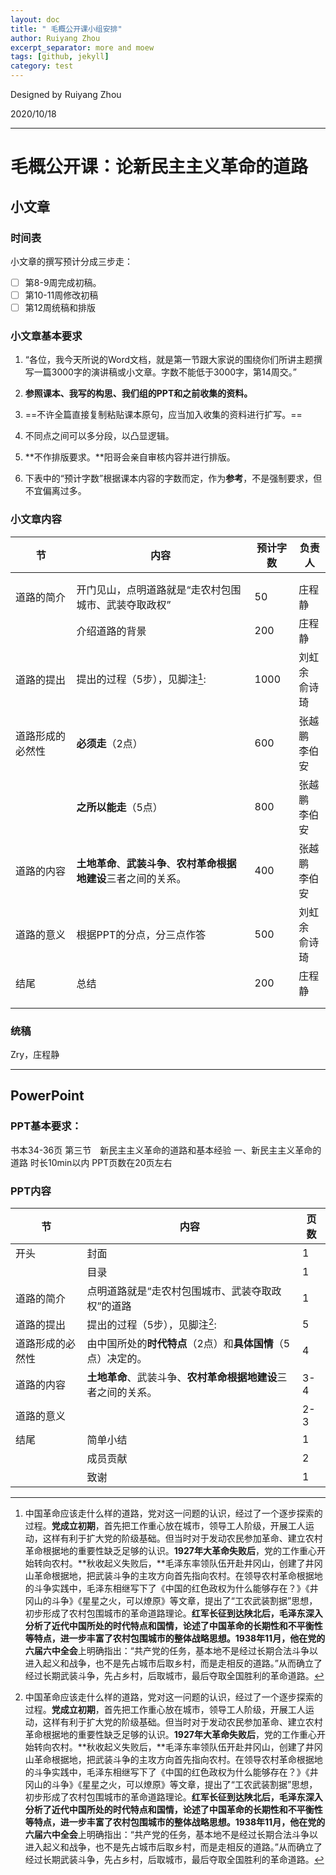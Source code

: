 ```yaml
---
layout: doc
title: " 毛概公开课小组安排"
author: Ruiyang Zhou
excerpt_separator: more and moew
tags: [github, jekyll]
category: test
---
```


Designed by Ruiyang Zhou

2020/10/18

---

# 毛概公开课：论新民主主义革命的道路

## 小文章

### 时间表

小文章的撰写预计分成三步走：

- [ ] 第8-9周完成初稿。
- [ ] 第10-11周修改初稿
- [ ] 第12周统稿和排版

### 小文章基本要求

1. “各位，我今天所说的Word文档，就是第一节跟大家说的围绕你们所讲主题撰写一篇3000字的演讲稿或小文章。字数不能低于3000字，第14周交。”

2. **参照课本、我写的构思、我们组的PPT和之前收集的资料。**

3. ==不许全篇直接复制粘贴课本原句，应当加入收集的资料进行扩写。==

4. 不同点之间可以多分段，以凸显逻辑。

6. **不作排版要求。**阳哥会亲自审核内容并进行排版。

7. 下表中的“预计字数”根据课本内容的字数而定，作为**参考**，不是强制要求，但不宜偏离过多。

### 小文章内容

| 节               | 内容                                                         | 预计字数 | 负责人             |
| ---------------- | ------------------------------------------------------------ | -------- | ------------------ |
|                  |                                                              |          |                    |
|                  |                                                              |          |                    |
| 道路的简介       | 开门见山，点明道路就是“走农村包围城市、武装夺取政权”         | 50       | 庄程静             |
|                  | 介绍道路的背景                                               | 200      | 庄程静             |
| 道路的提出       | 提出的过程（5步），见脚注[^1]:                               | 1000     | 刘虹余<br />俞诗琦 |
| 道路形成的必然性 | **必须走**（2点）                                            | 600      | 张越鹏<br />李伯安 |
|                  | **之所以能走**（5点）                                        | 800      | 张越鹏<br />李伯安 |
| 道路的内容       | **土地革命**、**武装斗争**、**农村革命根据地建设**三者之间的关系。 | 400      | 张越鹏<br />李伯安 |
| 道路的意义       | 根据PPT的分点，分三点作答                                    | 500      | 刘虹余<br />俞诗琦 |
| 结尾             | 总结                                                         | 200      | 庄程静             |
|                  |                                                              |          |                    |
|                  |                                                              |          |                    |

### 统稿

Zry，庄程静  

----

## PowerPoint

### PPT基本要求：

书本34-36页   第三节　新民主主义革命的道路和基本经验   一、新民主主义革命的道路
时长10min以内
PPT页数在20页左右

###  PPT内容

| 节               | 内容                                                         | 页数 |
| ---------------- | ------------------------------------------------------------ | ---- |
| 开头             | 封面                                                         | 1    |
|                  | 目录                                                         | 1    |
| 道路的简介       | 点明道路就是“走农村包围城市、武装夺取政权”的道路             | 1    |
| 道路的提出       | 提出的过程（5步），见脚注[^1]:                               | 5    |
| 道路形成的必然性 | 由中国所处的**时代特点**（2点）和**具体国情**（5点）决定的。 | 4    |
| 道路的内容       | **土地革命**、武装斗争、**农村革命根据地建设**三者之间的关系。 | 3-4  |
| 道路的意义       |                                                              | 2-3  |
| 结尾             | 简单小结                                                     | 1    |
|                  | 成员贡献                                                     | 2    |
|                  | 致谢                                                         | 1    |

[^1]:中国革命应该走什么样的道路，党对这一问题的认识，经过了一个逐步探索的过程。**党成立初期**，首先把工作重心放在城市，领导工人阶级，开展工人运动，这样有利于扩大党的阶级基础。但当时对于发动农民参加革命、建立农村革命根据地的重要性缺乏足够的认识。**1927年大革命失败后**，党的工作重心开始转向农村。**秋收起义失败后，**毛泽东率领队伍开赴井冈山，创建了井冈山革命根据地，把武装斗争的主攻方向首先指向农村。在领导农村革命根据地的斗争实践中，毛泽东相继写下了《中国的红色政权为什么能够存在？》《井冈山的斗争》《星星之火，可以燎原》等文章，提出了“工农武装割据”思想，初步形成了农村包围城市的革命道路理论。**红军长征到达陕北后，**毛泽东深入分析了近代中国所处的时代特点和国情，论述了中国革命的长期性和不平衡性等特点，进一步丰富了农村包围城市的整体战略思想。1938年11月，他在**党的六届六中全会**上明确指出：“共产党的任务，基本地不是经过长期合法斗争以进入起义和战争，也不是先占城市后取乡村，而是走相反的道路。”从而确立了经过长期武装斗争，先占乡村，后取城市，最后夺取全国胜利的革命道路。






